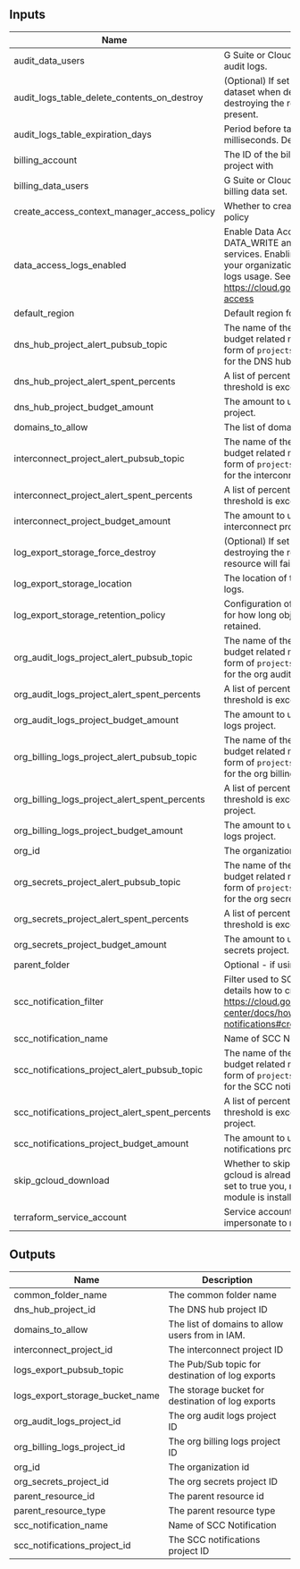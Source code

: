 <!-- BEGINNING OF PRE-COMMIT-TERRAFORM DOCS HOOK -->
## Inputs

| Name | Description | Type | Default | Required |
|------|-------------|:----:|:-----:|:-----:|
| audit\_data\_users | G Suite or Cloud Identity group that have access to audit logs. | string | n/a | yes |
| audit\_logs\_table\_delete\_contents\_on\_destroy | (Optional) If set to true, delete all the tables in the dataset when destroying the resource; otherwise, destroying the resource will fail if tables are present. | bool | `"false"` | no |
| audit\_logs\_table\_expiration\_days | Period before tables expire for all audit logs in milliseconds. Default is 30 days. | number | `"30"` | no |
| billing\_account | The ID of the billing account to associate this project with | string | n/a | yes |
| billing\_data\_users | G Suite or Cloud Identity group that have access to billing data set. | string | n/a | yes |
| create\_access\_context\_manager\_access\_policy | Whether to create access context manager access policy | bool | `"true"` | no |
| data\_access\_logs\_enabled | Enable Data Access logs of types DATA_READ, DATA_WRITE and ADMIN_READ for all GCP services. Enabling Data Access logs might result in your organization being charged for the additional logs usage. See https://cloud.google.com/logging/docs/audit#data-access | bool | `"true"` | no |
| default\_region | Default region for BigQuery resources. | string | n/a | yes |
| dns\_hub\_project\_alert\_pubsub\_topic | The name of the Cloud Pub/Sub topic where budget related messages will be published, in the form of `projects/{project_id}/topics/{topic_id}` for the DNS hub project. | string | `"null"` | no |
| dns\_hub\_project\_alert\_spent\_percents | A list of percentages of the budget to alert on when threshold is exceeded for the DNS hub project. | list(number) | `<list>` | no |
| dns\_hub\_project\_budget\_amount | The amount to use as the budget for the DNS hub project. | number | `"1000"` | no |
| domains\_to\_allow | The list of domains to allow users from in IAM. | list(string) | n/a | yes |
| interconnect\_project\_alert\_pubsub\_topic | The name of the Cloud Pub/Sub topic where budget related messages will be published, in the form of `projects/{project_id}/topics/{topic_id}` for the interconnect project. | string | `"null"` | no |
| interconnect\_project\_alert\_spent\_percents | A list of percentages of the budget to alert on when threshold is exceeded for the interconnect project. | list(number) | `<list>` | no |
| interconnect\_project\_budget\_amount | The amount to use as the budget for the interconnect project. | number | `"1000"` | no |
| log\_export\_storage\_force\_destroy | (Optional) If set to true, delete all contents when destroying the resource; otherwise, destroying the resource will fail if contents are present. | bool | `"false"` | no |
| log\_export\_storage\_location | The location of the storage bucket used to export logs. | string | `"US"` | no |
| log\_export\_storage\_retention\_policy | Configuration of the bucket's data retention policy for how long objects in the bucket should be retained. | object | `"null"` | no |
| org\_audit\_logs\_project\_alert\_pubsub\_topic | The name of the Cloud Pub/Sub topic where budget related messages will be published, in the form of `projects/{project_id}/topics/{topic_id}` for the org audit logs project. | string | `"null"` | no |
| org\_audit\_logs\_project\_alert\_spent\_percents | A list of percentages of the budget to alert on when threshold is exceeded for the org audit logs project. | list(number) | `<list>` | no |
| org\_audit\_logs\_project\_budget\_amount | The amount to use as the budget for the org audit logs project. | number | `"1000"` | no |
| org\_billing\_logs\_project\_alert\_pubsub\_topic | The name of the Cloud Pub/Sub topic where budget related messages will be published, in the form of `projects/{project_id}/topics/{topic_id}` for the org billing logs project. | string | `"null"` | no |
| org\_billing\_logs\_project\_alert\_spent\_percents | A list of percentages of the budget to alert on when threshold is exceeded for the org billing logs project. | list(number) | `<list>` | no |
| org\_billing\_logs\_project\_budget\_amount | The amount to use as the budget for the org billing logs project. | number | `"1000"` | no |
| org\_id | The organization id for the associated services | string | n/a | yes |
| org\_secrets\_project\_alert\_pubsub\_topic | The name of the Cloud Pub/Sub topic where budget related messages will be published, in the form of `projects/{project_id}/topics/{topic_id}` for the org secrets project. | string | `"null"` | no |
| org\_secrets\_project\_alert\_spent\_percents | A list of percentages of the budget to alert on when threshold is exceeded for the org secrets project. | list(number) | `<list>` | no |
| org\_secrets\_project\_budget\_amount | The amount to use as the budget for the org secrets project. | number | `"1000"` | no |
| parent\_folder | Optional - if using a folder for testing. | string | `""` | no |
| scc\_notification\_filter | Filter used to SCC Notification, you can see more details how to create filters in https://cloud.google.com/security-command-center/docs/how-to-api-filter-notifications#create-filter | string | `"state=\\\"ACTIVE\\\""` | no |
| scc\_notification\_name | Name of SCC Notification | string | n/a | yes |
| scc\_notifications\_project\_alert\_pubsub\_topic | The name of the Cloud Pub/Sub topic where budget related messages will be published, in the form of `projects/{project_id}/topics/{topic_id}` for the SCC notifications project. | string | `"null"` | no |
| scc\_notifications\_project\_alert\_spent\_percents | A list of percentages of the budget to alert on when threshold is exceeded for the SCC notifications project. | list(number) | `<list>` | no |
| scc\_notifications\_project\_budget\_amount | The amount to use as the budget for the SCC notifications project. | number | `"1000"` | no |
| skip\_gcloud\_download | Whether to skip downloading gcloud (assumes gcloud is already available outside the module. If set to true you, must ensure that Gcloud Alpha module is installed.) | bool | `"true"` | no |
| terraform\_service\_account | Service account email of the account to impersonate to run Terraform. | string | n/a | yes |

## Outputs

| Name | Description |
|------|-------------|
| common\_folder\_name | The common folder name |
| dns\_hub\_project\_id | The DNS hub project ID |
| domains\_to\_allow | The list of domains to allow users from in IAM. |
| interconnect\_project\_id | The interconnect project ID |
| logs\_export\_pubsub\_topic | The Pub/Sub topic for destination of log exports |
| logs\_export\_storage\_bucket\_name | The storage bucket for destination of log exports |
| org\_audit\_logs\_project\_id | The org audit logs project ID |
| org\_billing\_logs\_project\_id | The org billing logs project ID |
| org\_id | The organization id |
| org\_secrets\_project\_id | The org secrets project ID |
| parent\_resource\_id | The parent resource id |
| parent\_resource\_type | The parent resource type |
| scc\_notification\_name | Name of SCC Notification |
| scc\_notifications\_project\_id | The SCC notifications project ID |

<!-- END OF PRE-COMMIT-TERRAFORM DOCS HOOK -->
